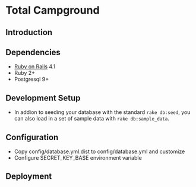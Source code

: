 Total Campground
=================

Introduction
------------

Dependencies
------------
* [Ruby on Rails](http://www.rubyonrails.org) 4.1
* Ruby 2+
* Postgresql 9+


Development Setup
-----------------
* In addion to seeding your database with the standard `rake db:seed`, you can
also load in a set of sample data with `rake db:sample_data`.


Configuration
-------------
* Copy config/database.yml.dist to config/database.yml and customize
* Configure SECRET_KEY_BASE environment variable

Deployment
----------
